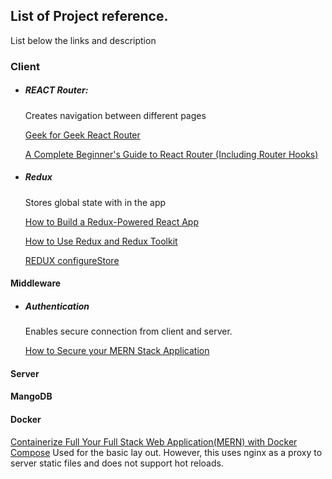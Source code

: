 ## List of Project reference. 

List below the links and description

### Client
- ##### REACT Router: 
    Creates navigation between different pages

    [Geek for Geek React Router](https://www.w3schools.com/react/react_router.asp)

    [A Complete Beginner's Guide to React Router (Including Router Hooks)](https://www.freecodecamp.org/news/a-complete-beginners-guide-to-react-router-include-router-hooks/)

- ##### Redux
    Stores global state with in the app

    [How to Build a Redux-Powered React App](https://www.freecodecamp.org/news/how-to-build-a-redux-powered-react-app/)

    [How to Use Redux and Redux Toolkit](https://thelinuxcode.com/how-to-use-redux-and-redux-toolkit-tutorial-for-beginners/)

    [REDUX configureStore](https://redux-toolkit.js.org/api/configurestore/)
#### Middleware

- ##### Authentication
  Enables secure connection from client and server. 

  [How to Secure your MERN Stack Application](https://www.freecodecamp.org/news/how-to-secure-your-mern-stack-application/)

#### Server



#### MangoDB




#### Docker

[Containerize Full Your Full Stack Web Application(MERN) with Docker Compose](https://medium.com/@bjnandi/containerize-your-full-stack-web-application-mern-with-docker-compose-4900156ba9dd)
Used for the basic lay out. However, this uses nginx as a proxy to server static files and does not support hot reloads. 

